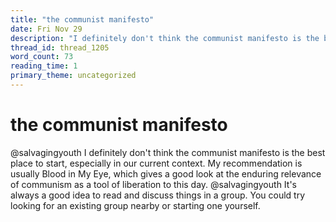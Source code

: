 ```yaml
---
title: "the communist manifesto"
date: Fri Nov 29
description: "I definitely don't think the communist manifesto is the best place to start, especially in our current context."
thread_id: thread_1205
word_count: 73
reading_time: 1
primary_theme: uncategorized
---
```


# the communist manifesto

@salvagingyouth I definitely don't think the communist manifesto is the best place to start, especially in our current context. My recommendation is usually Blood in My Eye, which gives a good look at the enduring relevance of communism as a tool of liberation to this day. @salvagingyouth It's always a good idea to read and discuss things in a group. You could try looking for an existing group nearby or starting one yourself.